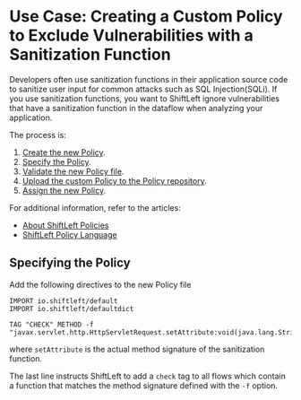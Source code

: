 # Use Case: Creating a Custom Policy to Exclude Vulnerabilities with a Sanitization Function

Developers often use sanitization functions in their application source code to sanitize user input for common attacks such as SQL Injection(SQLi). If you use sanitization functions, you want to ShiftLeft ignore vulnerabilities that have a sanitization function in the dataflow when analyzing your application. 

The process is:

1. [Create the new Policy](custom-policy.md#creating-a-new-policy-file).
2. [Specify the Policy](#specifying-the-policy).
3. [Validate the new Policy file](custom-policy.md#validating-the-new-policy).
5. [Upload the custom Policy to the Policy repository](custom-policy.md#uploading-the-new-policy-to-the-repository).
6. [Assign the new Policy](custom-policy.md#assign-the-new-policy).

For additional information, refer to the articles:

* [About ShiftLeft Policies](about-policy.md)
* [ShiftLeft Policy Language](policy-language.md)

## Specifying the Policy

Add the following directives to the new Policy file 

```
IMPORT io.shiftleft/default
IMPORT io.shiftleft/defaultdict

TAG "CHECK" METHOD -f "javax.servlet.http.HttpServletRequest.setAttribute:void(java.lang.String,java.lang.Object)"
```

where `setAttribute` is the actual method signature of the sanitization function.

The last line instructs ShiftLeft to add a `check` tag to all flows which contain a function that matches the method signature defined with the `-f` option.
